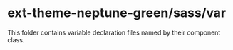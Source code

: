 # ext-theme-neptune-green/sass/var

This folder contains variable declaration files named by their component class.
